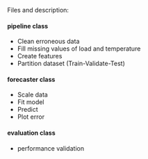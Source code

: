 Files and description:

#### pipeline class

-   Clean erroneous data
-   Fill missing values of load and temperature
-   Create features
-   Partition dataset (Train-Validate-Test)

#### forecaster class

-   Scale data
-   Fit model
-   Predict
-   Plot error

#### evaluation class

-   performance validation
